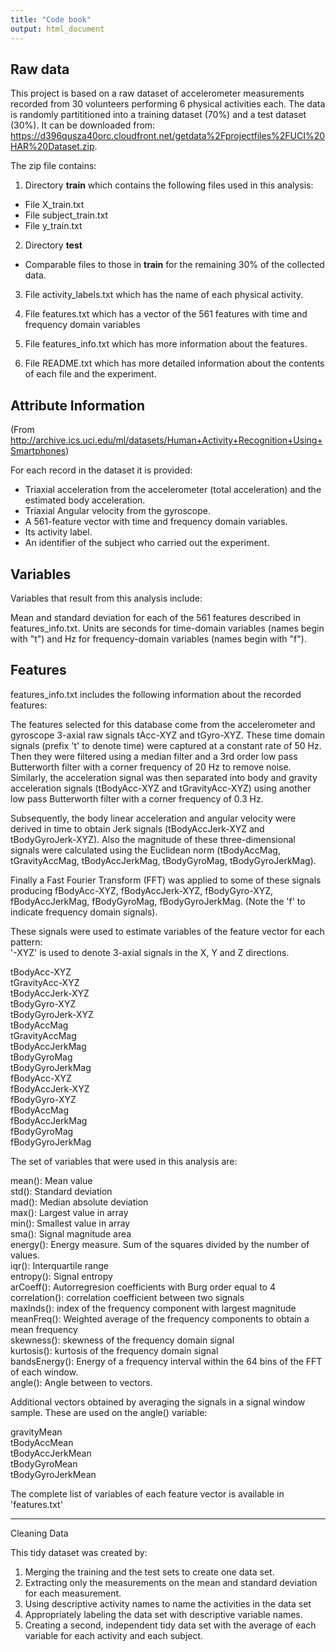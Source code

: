 ```yaml
---
title: "Code book"
output: html_document
---
```

 
Raw data
---

This project is based on a raw dataset of accelerometer measurements recorded from 30 volunteers performing 6 physical activities each. The data is randomly partititioned into a training dataset (70%) and a test dataset (30%). It can be downloaded from: https://d396qusza40orc.cloudfront.net/getdata%2Fprojectfiles%2FUCI%20HAR%20Dataset.zip. 

The zip file contains:  

1. Directory **train** which contains the following files used in this analysis:
- File X_train.txt  
- File subject_train.txt  
- File y_train.txt  

2. Directory **test**  
- Comparable files to those in **train** for the remaining 30% of the collected data.  

3. File activity_labels.txt which has the name of each physical activity.  

4. File features.txt which has a vector of the 561 features with time and frequency domain variables  

5. File features_info.txt which has more information about the features. 

6. File README.txt which has more detailed information about the contents of each file and the experiment.    


## Attribute Information

(From http://archive.ics.uci.edu/ml/datasets/Human+Activity+Recognition+Using+Smartphones)  

For each record in the dataset it is provided: 

- Triaxial acceleration from the accelerometer (total acceleration) and the estimated body acceleration.  
- Triaxial Angular velocity from the gyroscope.   
- A 561-feature vector with time and frequency domain variables.   
- Its activity label.   
- An identifier of the subject who carried out the experiment.  

## Variables

Variables that result from this analysis include:

Mean and standard deviation for each of the 561 features described in features_info.txt. Units are seconds for time-domain variables (names begin with "t") and Hz for frequency-domain variables (names begin with "f").

## Features

features_info.txt includes the following information about the recorded features: 

The features selected for this database come from the accelerometer and gyroscope 3-axial raw signals tAcc-XYZ and tGyro-XYZ. These time domain signals (prefix 't' to denote time) were captured at a constant rate of 50 Hz. Then they were filtered using a median filter and a 3rd order low pass Butterworth filter with a corner frequency of 20 Hz to remove noise. Similarly, the acceleration signal was then separated into body and gravity acceleration signals (tBodyAcc-XYZ and tGravityAcc-XYZ) using another low pass Butterworth filter with a corner frequency of 0.3 Hz.   

Subsequently, the body linear acceleration and angular velocity were derived in time to obtain Jerk signals (tBodyAccJerk-XYZ and tBodyGyroJerk-XYZ). Also the magnitude of these three-dimensional signals were calculated using the Euclidean norm (tBodyAccMag, tGravityAccMag, tBodyAccJerkMag, tBodyGyroMag, tBodyGyroJerkMag).   

Finally a Fast Fourier Transform (FFT) was applied to some of these signals producing fBodyAcc-XYZ, fBodyAccJerk-XYZ, fBodyGyro-XYZ, fBodyAccJerkMag, fBodyGyroMag, fBodyGyroJerkMag. (Note the 'f' to indicate frequency domain signals).   

These signals were used to estimate variables of the feature vector for each pattern:  
'-XYZ' is used to denote 3-axial signals in the X, Y and Z directions.  

tBodyAcc-XYZ  
tGravityAcc-XYZ  
tBodyAccJerk-XYZ  
tBodyGyro-XYZ  
tBodyGyroJerk-XYZ  
tBodyAccMag  
tGravityAccMag  
tBodyAccJerkMag  
tBodyGyroMag  
tBodyGyroJerkMag  
fBodyAcc-XYZ  
fBodyAccJerk-XYZ  
fBodyGyro-XYZ  
fBodyAccMag  
fBodyAccJerkMag  
fBodyGyroMag  
fBodyGyroJerkMag  

The set of variables that were used in this analysis are:

mean(): Mean value  
std(): Standard deviation  
mad(): Median absolute deviation   
max(): Largest value in array  
min(): Smallest value in array  
sma(): Signal magnitude area  
energy(): Energy measure. Sum of the squares divided by the number of values.   
iqr(): Interquartile range   
entropy(): Signal entropy  
arCoeff(): Autorregresion coefficients with Burg order equal to 4  
correlation(): correlation coefficient between two signals  
maxInds(): index of the frequency component with largest magnitude  
meanFreq(): Weighted average of the frequency components to obtain a mean frequency  
skewness(): skewness of the frequency domain signal   
kurtosis(): kurtosis of the frequency domain signal   
bandsEnergy(): Energy of a frequency interval within the 64 bins of the FFT of each window.  
angle(): Angle between to vectors.  

Additional vectors obtained by averaging the signals in a signal window sample. These are used on the angle() variable:

gravityMean  
tBodyAccMean  
tBodyAccJerkMean  
tBodyGyroMean  
tBodyGyroJerkMean  

The complete list of variables of each feature vector is available in 'features.txt'

---
Cleaning Data

This tidy dataset was created by:

1. Merging the training and the test sets to create one data set.
2. Extracting only the measurements on the mean and standard deviation for each measurement. 
3. Using descriptive activity names to name the activities in the data set
4. Appropriately labeling the data set with descriptive variable names. 
5. Creating a second, independent tidy data set with the average of each variable for each activity and each subject.
